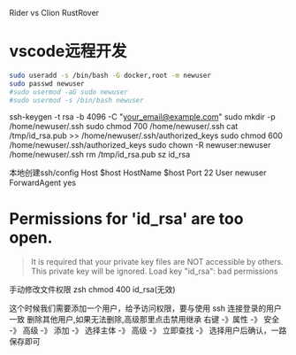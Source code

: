 Rider
vs
Clion
RustRover

# vscode远程开发
```sh
sudo useradd -s /bin/bash -G docker,root -m newuser
sudo passwd newuser
#sudo usermod -aG sudo newuser
#sudo usermod -s /bin/bash newuser
```

ssh-keygen -t rsa -b 4096 -C "your_email@example.com"
sudo mkdir -p /home/newuser/.ssh
sudo chmod 700 /home/newuser/.ssh
cat /tmp/id_rsa.pub >> /home/newuser/.ssh/authorized_keys
sudo chmod 600 /home/newuser/.ssh/authorized_keys
sudo chown -R newuser:newuser /home/newuser/.ssh
rm /tmp/id_rsa.pub
sz id_rsa

本地创建ssh/config
Host $host
  HostName $host
  Port 22
  User newuser
  ForwardAgent yes

#  Permissions for 'id_rsa' are too open.
> It is required that your private key files are NOT accessible by others.
> This private key will be ignored.
> Load key "id_rsa": bad permissions

手动修改文件权限
zsh
chmod 400 id_rsa(无效)


这个时候我们需要添加一个用户，给予访问权限，要与使用 ssh 连接登录的用户一致
删除其他用户,如果无法删除,高级那里点击禁用继承
右键 -》属性 -》 安全 -》 高级 -》 添加 -》 选择主体 -》 高级 -》 立即查找 -》 选择用户后确认，一路保存即可
